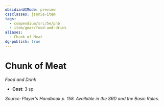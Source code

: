 ```yaml
---
obsidianUIMode: preview
cssclasses: json5e-item
tags:
  - compendium/src/5e/phb
  - item/gear/food-and-drink
aliases:
  - Chunk of Meat
dg-publish: true
---
```

# Chunk of Meat
*Food and Drink*  

- **Cost**: 3 sp

*Source: Player's Handbook p. 158. Available in the SRD and the Basic Rules.*